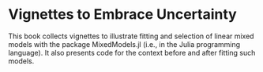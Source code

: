 # Vignettes to Embrace Uncertainty

This book collects vignettes to illustrate fitting and selection of linear mixed models with the package MixedModels.jl (i.e., in the Julia programming language). It also presents code for the context before and after fitting such models. 
 
